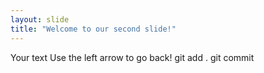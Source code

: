 ```yaml
---
layout: slide
title: "Welcome to our second slide!"
---
```

Your text
Use the left arrow to go back!
git add .
git commit
